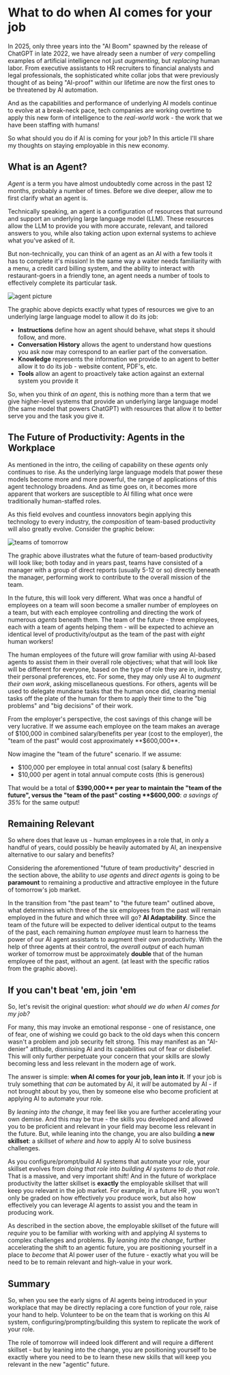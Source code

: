 # What to do when AI comes for your job
In 2025, only three years into the "AI Boom" spawned by the release of ChatGPT in late 2022, we have already seen a number of *very* compelling examples of artificial intelligence not just *augmenting*, but *replacing* human labor. From executive assistants to HR recruiters to financial analysts and legal professionals, the sophisticated white collar jobs that were previously thought of as being "AI-proof" within our lifetime are now the first ones to be threatened by AI automation.

And as the capabilities and performance of underlying AI models continue to evolve at a break-neck pace, tech companies are working overtime to apply this new form of intelligence to the *real-world* work - the work that we have been staffing with humans!

So what should you do if AI is coming for your job? In this article I'll share my thoughts on staying employable in this new economy.

## What is an Agent?
*Agent* is a term you have almost undoubtedly come across in the past 12 months, probably a number of times. Before we dive deeper, allow me to first clarify what an agent is.

Technically speaking, an agent is a configuration of resources that surround and support an underlying large language model (LLM). These resources allow the LLM to provide you with more accurate, relevant, and tailored answers to you, while also taking action upon external systems to achieve what you've asked of it.

But non-technically, you can think of an agent as an AI with a few tools it has to complete it's mission! In the same way a waiter needs familiarity with a menu, a credit card billing system, and the ability to interact with restaurant-goers in a friendly tone, an agent needs a number of tools to effectively complete its particular task.

![agent picture](https://i.imgur.com/NxqkDdp.png)

The graphic above depicts exactly what types of resources we give to an underlying large language model to allow it do its job: 
- **Instructions** define how an agent should behave, what steps it should follow, and more.
- **Conversation History** allows the agent to understand how questions you ask now may correspond to an earlier part of the conversation.
- **Knowledge** represents the information we provide to an agent to better allow it to do its job - website content, PDF's, etc.
- **Tools** allow an agent to proactively take action against an external system you provide it

So, when you think of *an agent*, this is nothing more than a term that we give higher-level systems that provide an underlying large language model (the same model that powers ChatGPT) with resources that allow it to better serve you and the task you give it.

## The Future of Productivity: Agents in the Workplace
As mentioned in the intro, the ceiling of capability on these *agents* only continues to rise. As the underlying large language models that power these models become more and more powerful, the range of applications of this agent technology broadens. And as time goes on, it becomes more apparent that workers are susceptible to AI filling what once were traditionally human-staffed roles.

As this field evolves and countless innovators begin applying this technology to every industry, the *composition* of team-based productivity will also greatly evolve. Consider the graphic below:

![teams of tomorrow](https://i.imgur.com/6yKzGdy.png)

The graphic above illustrates what the future of team-based productivity will look like; both today and in years past, teams have consisted of a manager with a group of direct reports (usually 5-12 or so) directly beneath the manager, performing work to contribute to the overall mission of the team.

In the future, this will look very different. What was once a handful of employees on a team will soon become a smaller number of employees on a team, but with each employee controlling and directing the work of numerous *agents* beneath them. The team of the future - three employees, each with a team of agents helping them - will be expected to achieve an identical level of productivity/output as the team of the past with *eight* human workers!

The human employees of the future will grow familiar with using AI-based agents to assist them in their overall role objectives; what that will look like will be different for everyone, based on the type of role they are in, industry, their personal preferences, etc. For some, they may only use AI to *augment their own work*, asking miscellaneous questions. For others, agents will be used to delegate mundane tasks that the human once did, clearing menial tasks off the plate of the human for them to apply their time to the "big problems" and "big decisions" of their work.

From the employer's perspective, the cost savings of this change will be very lucrative. If we assume each employee on the team makes an average of $100,000 in combined salary/benefits per year (cost to the employer), the "team of the past" would cost approximately **$600,000**.

Now imagine the "team of the future" scenario. If we assume:
- $100,000 per employee in total annual cost (salary & benefits)
- $10,000 per agent in total annual compute costs (this is generous)

That would be a total of **$390,000** per year to maintain the "team of the future", versus the "team of the past" costing **$600,000**: *a savings of 35%* for the same output!

## Remaining Relevant
So where does that leave us - human employees in a role that, in only a handful of years, could possibly be heavily automated by AI, an inexpensive alternative to our salary and benefits?

Considering the aforementioned "future of team productivity" descried in the section above, the ability to *use agents* and *direct agents* is going to be **paramount** to remaining a productive and attractive employee in the future of tomorrow's job market.

In the transition from "the past team" to "the future team" outlined above, what determines which three of the six employees from the past will remain employed in the future and which three will go? **AI Adaptability**. Since the team of the future will be expected to deliver identical output to the teams of the past, each remaining *human employee* must learn to harness the power of our AI agent assistants to augment their own productivity. With the help of three agents at their control, the *overall output* of each human worker of tomorrow must be approximately **double** that of the human employee of the past, without an agent. (at least with the specific ratios from the graphic above).

## If you can't beat 'em, join 'em
So, let's revisit the original question: *what should we do when AI comes for my job?*

For many, this may invoke an emotional response - one of resistance, one of fear, one of wishing we could go back to the old days when this concern wasn't a problem and job security felt strong. This may manifest as an "AI-denier" attitude, dismissing AI and its capabilities out of fear or disbelief. This will only further perpetuate your concern that your skills are slowly becoming less and less relevant in the modern age of work.

The answer is simple: **when AI comes for your job, lean into it**. If your job is truly something that *can* be automated by AI, it *will* be automated by AI - if not brought about by you, then by someone else who become proficient at applying AI to automate your role.

By *leaning into the change*, it may feel like you are further accelerating your own demise. And this may be true - the skills you developed and allowed you to be proficient and relevant in your field may become less relevant in the future. But, while leaning into the change, you are also building **a new skillset**: a skillset of *where* and *how* to apply AI to solve business challenges.

As you configure/prompt/build AI systems that automate your role, your skillset evolves from *doing that role* into *building AI systems to do that role*. That is a massive, and very important shift! And in the future of workplace productivity the latter skillset is **exactly** the employable skillset that will keep you relevant in the job market. For example, in a future HR , you won't only be graded on how effectively you produce work, but also how effectively you can leverage AI agents to assist you and the team in producing work.

As described in the section above, the employable skillset of the future will *require* you to be familiar with working with and applying AI systems to complex challenges and problems. By *leaning into the change*, further accelerating the shift to an agentic future, you are positioning yourself in a place to *become* that AI power user of the future - exactly what you will be need to be to remain relevant and high-value in your work.

## Summary
So, when you see the early signs of AI agents being introduced in your workplace that may be directly replacing a core function of your role, raise your hand to help. Volunteer to be on the team that is working on this AI system, configuring/prompting/building this system to replicate the work of your role. 

The role of tomorrow will indeed look different and will require a different skillset - but by leaning into the change, you are positioning yourself to be exactly where you need to be to learn these new skills that will keep you relevant in the new "agentic" future.